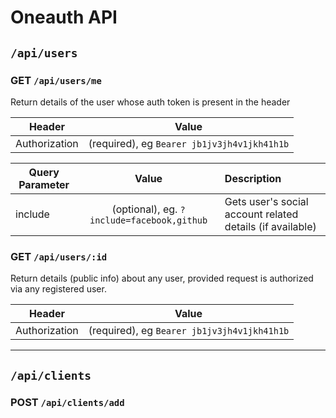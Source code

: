 # Oneauth API

## `/api/users`

### GET `/api/users/me`

Return details of the user whose auth token is present in the header

| Header        | Value           |
| ------------- |:-------------:|
| Authorization | (required), eg `Bearer jb1jv3jh4v1jkh41h1b` |

| Query Parameter | Value | Description |
| ------------- |:-------------:|:----|
| include | (optional), eg. `?include=facebook,github` | Gets user's social account related details (if available) |





### GET `/api/users/:id`

Return details (public info) about any user, provided request is authorized via
any registered user.

| Header        | Value           |
| ------------- |:-------------:|
| Authorization | (required), eg `Bearer jb1jv3jh4v1jkh41h1b` |


-----

## `/api/clients`

### POST `/api/clients/add`